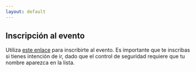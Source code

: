 ```yaml
---
layout: default
---
```


## Inscripción al evento

Utiliza [este enlace](https://goo.gl/forms/jBvtisrTshg16Omw2) para inscribirte al evento.
Es importante que te inscribas si tienes intención de ir, dado que el control de seguridad
requiere que tu nombre aparezca en la lista.
